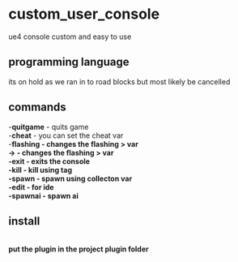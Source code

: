 # custom_user_console
 ue4 console custom and easy to use 

<h2>programming language</h2>
<p>its on hold as we ran in to road blocks but most likely be cancelled</p>

<h2>commands <br> </h2> 
-<b>quitgame</b> - quits game <br>
-<b>cheat</b> - you can set the cheat var <br>
-<b>flashing - changes the flashing > var <br>
-<b>></b> - changes the flashing > var <br>
-<b>exit</b> - exits the console <br>
-<b>kill</b> - kill using tag <br>
-<b>spawn</b> - spawn using collecton var <br>
-<b>edit</b> - for ide<br>
-<b>spawnai</b> - spawn ai<br>
<h2> install</h2> <br>
put the plugin in the project plugin folder

<h2> </h2>
